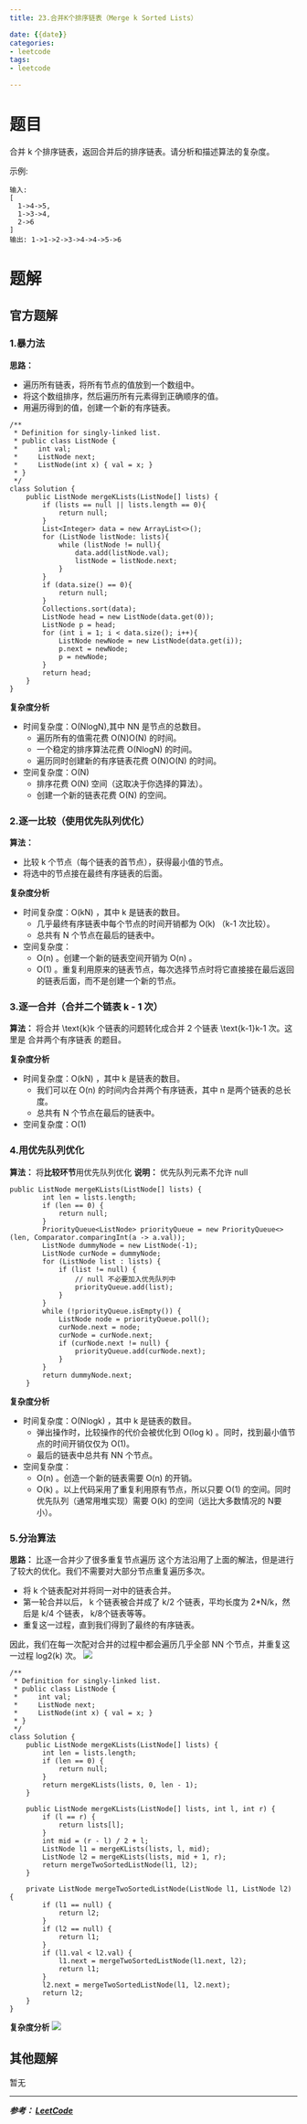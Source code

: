 ```yaml
---
title: 23.合并K个排序链表（Merge k Sorted Lists）

date: {{date}}
categories:
- leetcode
tags:
- leetcode

---
```

# 题目
合并 k 个排序链表，返回合并后的排序链表。请分析和描述算法的复杂度。

示例:
```
输入:
[
  1->4->5,
  1->3->4,
  2->6
]
输出: 1->1->2->3->4->4->5->6
```

# 题解

## 官方题解
### 1.暴力法
**思路：**
- 遍历所有链表，将所有节点的值放到一个数组中。
- 将这个数组排序，然后遍历所有元素得到正确顺序的值。
- 用遍历得到的值，创建一个新的有序链表。

```
/**
 * Definition for singly-linked list.
 * public class ListNode {
 *     int val;
 *     ListNode next;
 *     ListNode(int x) { val = x; }
 * }
 */
class Solution {
    public ListNode mergeKLists(ListNode[] lists) {
        if (lists == null || lists.length == 0){
            return null;
        }
        List<Integer> data = new ArrayList<>();
        for (ListNode listNode: lists){
            while (listNode != null){
                data.add(listNode.val);
                listNode = listNode.next;
            }
        }
        if (data.size() == 0){
            return null;
        }
        Collections.sort(data);
        ListNode head = new ListNode(data.get(0));
        ListNode p = head;
        for (int i = 1; i < data.size(); i++){
            ListNode newNode = new ListNode(data.get(i));
            p.next = newNode;
            p = newNode;
        }
        return head;
    }
}
```
**复杂度分析**
- 时间复杂度：O(NlogN),其中 NN 是节点的总数目。
  - 遍历所有的值需花费 O(N)O(N) 的时间。
  - 一个稳定的排序算法花费 O(NlogN) 的时间。
  - 遍历同时创建新的有序链表花费 O(N)O(N) 的时间。
- 空间复杂度：O(N)
  - 排序花费 O(N) 空间（这取决于你选择的算法）。
  - 创建一个新的链表花费 O(N) 的空间。
### 2.逐一比较（使用优先队列优化）
**算法：**
- 比较 k 个节点（每个链表的首节点），获得最小值的节点。
- 将选中的节点接在最终有序链表的后面。

**复杂度分析**
- 时间复杂度：O(kN) ，其中 k 是链表的数目。
  - 几乎最终有序链表中每个节点的时间开销都为 O(k) （k-1 次比较）。
  - 总共有 N 个节点在最后的链表中。
- 空间复杂度：
  - O(n) 。创建一个新的链表空间开销为 O(n) 。
  - O(1) 。重复利用原来的链表节点，每次选择节点时将它直接接在最后返回的链表后面，而不是创建一个新的节点。

### 3.逐一合并（合并二个链表 k - 1 次）
**算法：** 将合并 \text{k}k 个链表的问题转化成合并 2 个链表 \text{k-1}k-1 次。这里是 合并两个有序链表 的题目。

**复杂度分析**
- 时间复杂度：O(kN) ，其中 k 是链表的数目。
  - 我们可以在 O(n) 的时间内合并两个有序链表，其中 n 是两个链表的总长度。
  - 总共有 N 个节点在最后的链表中。
- 空间复杂度：O(1)

### 4.用优先队列优化
**算法：** 将**比较环节**用优先队列优化
**说明：** 优先队列元素不允许 null
```
public ListNode mergeKLists(ListNode[] lists) {
        int len = lists.length;
        if (len == 0) {
            return null;
        }
        PriorityQueue<ListNode> priorityQueue = new PriorityQueue<>(len, Comparator.comparingInt(a -> a.val));
        ListNode dummyNode = new ListNode(-1);
        ListNode curNode = dummyNode;
        for (ListNode list : lists) {
            if (list != null) {
                // null 不必要加入优先队列中
                priorityQueue.add(list);
            }
        }
        while (!priorityQueue.isEmpty()) {
            ListNode node = priorityQueue.poll();
            curNode.next = node;
            curNode = curNode.next;
            if (curNode.next != null) {
                priorityQueue.add(curNode.next);
            }
        }
        return dummyNode.next;
    }
```
**复杂度分析**
- 时间复杂度：O(Nlogk) ，其中 k 是链表的数目。
  - 弹出操作时，比较操作的代价会被优化到 O(log k) 。同时，找到最小值节点的时间开销仅仅为 O(1)。
  - 最后的链表中总共有 NN 个节点。
- 空间复杂度：
  - O(n) 。创造一个新的链表需要 O(n) 的开销。
  - O(k) 。以上代码采用了重复利用原有节点，所以只要 O(1) 的空间。同时优先队列（通常用堆实现）需要 O(k) 的空间（远比大多数情况的 N要小）。

### 5.分治算法
**思路：** 比逐一合并少了很多重复节点遍历
这个方法沿用了上面的解法，但是进行了较大的优化。我们不需要对大部分节点重复遍历多次。
- 将 k 个链表配对并将同一对中的链表合并。
- 第一轮合并以后， k 个链表被合并成了 k/2 个链表，平均长度为 2*N/k，然后是 k/4 个链表， k/8个链表等等。
- 重复这一过程，直到我们得到了最终的有序链表。

因此，我们在每一次配对合并的过程中都会遍历几乎全部 NN 个节点，并重复这一过程 log2(k) 次。
![](https://i.loli.net/2019/09/04/fQ4yvq3c1G5tnLZ.png)

```
/**
 * Definition for singly-linked list.
 * public class ListNode {
 *     int val;
 *     ListNode next;
 *     ListNode(int x) { val = x; }
 * }
 */
class Solution {
    public ListNode mergeKLists(ListNode[] lists) {
        int len = lists.length;
        if (len == 0) {
            return null;
        }
        return mergeKLists(lists, 0, len - 1);
    }

    public ListNode mergeKLists(ListNode[] lists, int l, int r) {
        if (l == r) {
            return lists[l];
        }
        int mid = (r - l) / 2 + l;
        ListNode l1 = mergeKLists(lists, l, mid);
        ListNode l2 = mergeKLists(lists, mid + 1, r);
        return mergeTwoSortedListNode(l1, l2);
    }

    private ListNode mergeTwoSortedListNode(ListNode l1, ListNode l2) {
        if (l1 == null) {
            return l2;
        }
        if (l2 == null) {
            return l1;
        }
        if (l1.val < l2.val) {
            l1.next = mergeTwoSortedListNode(l1.next, l2);
            return l1;
        }
        l2.next = mergeTwoSortedListNode(l1, l2.next);
        return l2;
    }
}
```
**复杂度分析**
![](https://i.loli.net/2019/09/04/6uHINfscgwkzyqM.png)


## 其他题解
暂无

---
***参考：
[LeetCode](https://leetcode-cn.com/problems/merge-k-sorted-lists/solution/he-bing-kge-pai-xu-lian-biao-by-leetcode/)***
